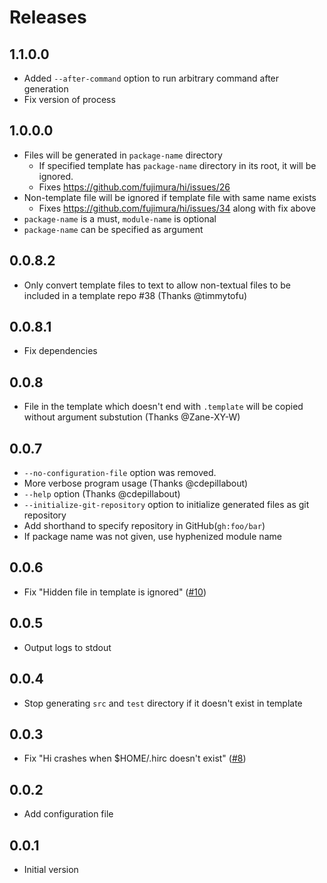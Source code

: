 # Releases

## 1.1.0.0

- Added `--after-command` option to run arbitrary command after generation
- Fix version of process

## 1.0.0.0

- Files will be generated in `package-name` directory
  - If specified template has `package-name` directory in its root, it will be ignored.
  - Fixes https://github.com/fujimura/hi/issues/26
- Non-template file will be ignored if template file with same name exists
  - Fixes https://github.com/fujimura/hi/issues/34 along with fix above
- `package-name` is a must, `module-name` is optional
- `package-name` can be specified as argument

## 0.0.8.2

- Only convert template files to text to allow non-textual files to be included in a template repo #38 (Thanks @timmytofu)

## 0.0.8.1

- Fix dependencies

## 0.0.8

- File in the template which doesn't end with `.template` will be copied without argument substution (Thanks @Zane-XY-W)

## 0.0.7

- `--no-configuration-file` option was removed.
- More verbose program usage (Thanks @cdepillabout)
- `--help` option (Thanks @cdepillabout)
- `--initialize-git-repository` option to initialize generated files as git repository
- Add shorthand to specify repository in GitHub(`gh:foo/bar`)
- If package name was not given, use hyphenized module name

## 0.0.6

- Fix "Hidden file in template is ignored" ([#10](https://github.com/fujimura/hi/pull/10))

## 0.0.5

- Output logs to stdout

## 0.0.4

- Stop generating `src` and `test` directory if it doesn't exist in template

## 0.0.3

- Fix "Hi crashes when $HOME/.hirc doesn't exist" ([#8](https://github.com/fujimura/hi/issues/8))

## 0.0.2

- Add configuration file

## 0.0.1

- Initial version
